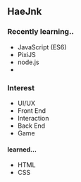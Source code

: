 ## HaeJnk

### Recently learning..
- JavaScript (ES6)
- PixiJS
- node.js
- 

### Interest
- UI/UX
- Front End
- Interaction
- Back End
- Game

#### learned...
- HTML
- CSS

<!---
HaeJnk/HaeJnk is a ✨ special ✨ repository because its `README.md` (this file) appears on your GitHub profile.
You can click the Preview link to take a look at your changes.
--->
